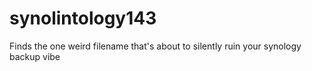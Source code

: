 # synolintology143
Finds the one weird filename that's about to silently ruin your synology backup vibe
